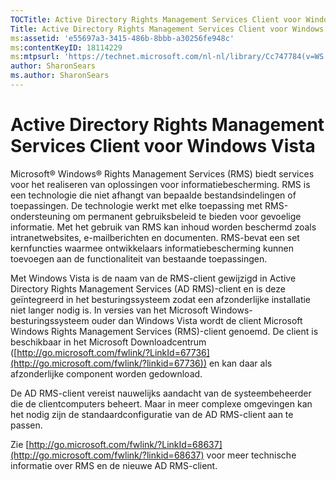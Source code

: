 ```yaml
---
TOCTitle: Active Directory Rights Management Services Client voor Windows Vista
Title: Active Directory Rights Management Services Client voor Windows Vista
ms:assetid: 'e55697a3-3415-486b-8bbb-a30256fe948c'
ms:contentKeyID: 18114229
ms:mtpsurl: 'https://technet.microsoft.com/nl-nl/library/Cc747784(v=WS.10)'
author: SharonSears
ms.author: SharonSears
---
```


Active Directory Rights Management Services Client voor Windows Vista
=====================================================================

Microsoft® Windows® Rights Management Services (RMS) biedt services voor het realiseren van oplossingen voor informatiebescherming. RMS is een technologie die niet afhangt van bepaalde bestandsindelingen of toepassingen. De technologie werkt met elke toepassing met RMS-ondersteuning om permanent gebruiksbeleid te bieden voor gevoelige informatie. Met het gebruik van RMS kan inhoud worden beschermd zoals intranetwebsites, e-mailberichten en documenten. RMS-bevat een set kernfuncties waarmee ontwikkelaars informatiebescherming kunnen toevoegen aan de functionaliteit van bestaande toepassingen.

Met Windows Vista is de naam van de RMS-client gewijzigd in Active Directory Rights Management Services (AD RMS)-client en is deze geïntegreerd in het besturingssysteem zodat een afzonderlijke installatie niet langer nodig is. In versies van het Microsoft Windows-besturingssysteem ouder dan Windows Vista wordt de client Microsoft Windows Rights Management Services (RMS)-client genoemd. De client is beschikbaar in het Microsoft Downloadcentrum ([http://go.microsoft.com/fwlink/?LinkId=67736](http://go.microsoft.com/fwlink/?linkid=67736)) en kan daar als afzonderlijke component worden gedownload.

De AD RMS-client vereist nauwelijks aandacht van de systeembeheerder die de clientcomputers beheert. Maar in meer complexe omgevingen kan het nodig zijn de standaardconfiguratie van de AD RMS-client aan te passen.

Zie [http://go.microsoft.com/fwlink/?LinkId=68637](http://go.microsoft.com/fwlink/?linkid=68637) voor meer technische informatie over RMS en de nieuwe AD RMS-client.
